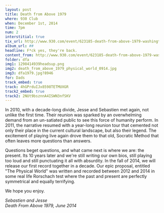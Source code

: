 ```yaml
---
layout: post
title: Death from Above 1979
where: 930 Club
when: December 1st, 2014
time: 7pm
num: 2
interstitial: true
tix_url: http://www.930.com/event/623185-death-from-above-1979-washington/
album_url: ##
headline: F*ck yes, they're back.
content_from: http://www.930.com/event/623185-death-from-above-1979-washington/
folder: dfa
img1: 1298414939headsup.png
img2: death_from_above_1979_physical_world_0914.jpg
img3: dfa1979.jpg?8946
for: Dads
track_embed: true
track: 4hGPrduIJx8598TETMUXGR
track2_embed: true
track2: 2NUt9bsznnA4ISWN3nfSKV
---
```


In 2010, with a decade-long divide, Jesse and Sebastien met again, not unlike the first time. Their reunion was sparked by an overwhelming demand from an un-satiated public to see this force of humanity perform. In 2011, the narrative resumed with a year-long reunion tour that cemented not only their place in the current cultural landscape, but also their legend. The excitement of playing live again drove them to that old, Socratic Method that often leaves more questions than answers.

Questions beget questions, and what came next is where we are: the present. Its 10 years later and we're still writing our own bios, still playing too loud and still punctuating it all with absurdity. In the fall of 2014, we will release our first record together in a decade. Our epic proposal, entitled "The Physical World" was written and recorded between 2012 and 2014 in some real life Rorschach test where the past and present are perfectly symmetrical and equally terrifying.

We hope you enjoy.

_Sebastien and Jesse <br/> Death From Above 1979, June 2014_